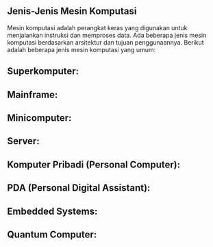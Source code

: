 ##  Jenis-Jenis Mesin Komputasi
Mesin komputasi adalah perangkat keras yang digunakan untuk menjalankan instruksi dan memproses data. Ada beberapa jenis mesin komputasi berdasarkan arsitektur dan tujuan penggunaannya. Berikut adalah beberapa jenis mesin komputasi yang umum:

  ##    Superkomputer:
  
##    Mainframe:


  ##    Minicomputer:


  ##    Server:


##      Komputer Pribadi (Personal Computer):


##      PDA (Personal Digital Assistant):
 
  ##    Embedded Systems:


   ##   Quantum Computer:

